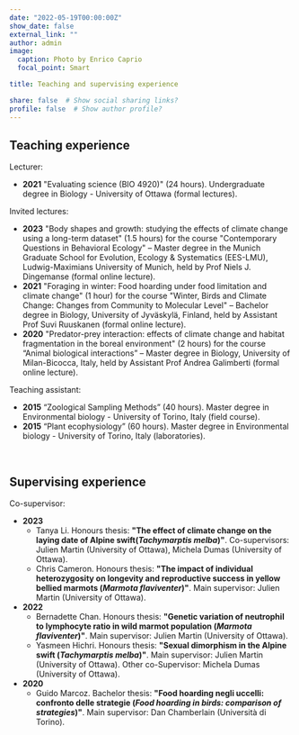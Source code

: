```yaml
---
date: "2022-05-19T00:00:00Z"
show_date: false
external_link: ""
author: admin
image: 
  caption: Photo by Enrico Caprio
  focal_point: Smart

title: Teaching and supervising experience

share: false  # Show social sharing links?
profile: false  # Show author profile?
---
```

## Teaching experience

Lecturer:

- __2021__ "Evaluating science (BIO 4920)" (24 hours). Undergraduate degree in Biology - University of Ottawa (formal lectures).

Invited lectures:

- __2023__ "Body shapes and growth: studying the effects of climate change using a long-term dataset" (1.5 hours) for the course "Contemporary Questions in Behavioral Ecology" – Master degree in the Munich Graduate School for Evolution, Ecology & Systematics (EES-LMU), Ludwig-Maximians University of Munich, held by Prof Niels J. Dingemanse (formal online lecture).
- __2021__ "Foraging in winter: Food hoarding under food limitation and climate change" (1 hour) for the course "Winter, Birds and Climate Change: Changes from Community to Molecular Level" – Bachelor degree in Biology, University of Jyväskylä, Finland, held by Assistant Prof Suvi Ruuskanen (formal online lecture).
- __2020__ "Predator-prey interaction: effects of climate change and habitat fragmentation in the boreal environment" (2 hours) for the course “Animal biological interactions” – Master degree in Biology, University of Milan-Bicocca, Italy, held by Assistant Prof Andrea Galimberti (formal online lecture).

Teaching assistant:

- __2015__ “Zoological Sampling Methods” (40 hours). Master degree in Environmental biology - University of Torino, Italy (field course).
- __2015__ “Plant ecophysiology” (60 hours). Master degree in Environmental biology - University of Torino, Italy (laboratories).

<p> </p>

## Supervising experience

Co-supervisor:

- **2023**
  - Tanya Li. Honours thesis: __"__The effect of climate change on the laying date of Alpine swift__(_Tachymarptis melba_)"__. Co-supervisors: Julien Martin (University of Ottawa), Michela Dumas (University of Ottawa).
  - Chris Cameron. Honours thesis: __"The impact of individual heterozygosity on longevity and reproductive success in yellow bellied marmots (_Marmota flaviventer_)"__. Main supervisor: Julien Martin (University of Ottawa).
- **2022**
  - Bernadette Chan. Honours thesis: __"Genetic variation of neutrophil to lymphocyte ratio in wild marmot population (_Marmota flaviventer_)"__. Main supervisor: Julien Martin (University of Ottawa).
  - Yasmeen Hichri. Honours thesis: __"Sexual dimorphism in the Alpine swift (_Tachymarptis melba_)"__. Main supervisor: Julien Martin (University of Ottawa). Other co-Supervisor: Michela Dumas (University of Ottawa).
- **2020**
  - Guido Marcoz. Bachelor thesis: __"Food hoarding negli uccelli: confronto delle strategie (_Food hoarding in birds: comparison of strategies_)"__. Main supervisor: Dan Chamberlain (Università di Torino).
